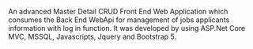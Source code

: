 An advanced Master Detail CRUD Front End Web Application which consumes the Back End WebApi for management of jobs applicants information with log in function. It was developed by using ASP.Net Core MVC, MSSQL, Javascripts, Jquery and Bootstrap 5. 
